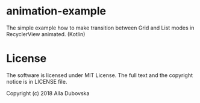 # animation-example
The simple example how to make transition between Grid and List modes in RecyclerView animated. (Kotlin)

# License
The software is licensed under MIT License. The full text and the copyright notice is in LICENSE file.

Copyright (c) 2018 Alla Dubovska
